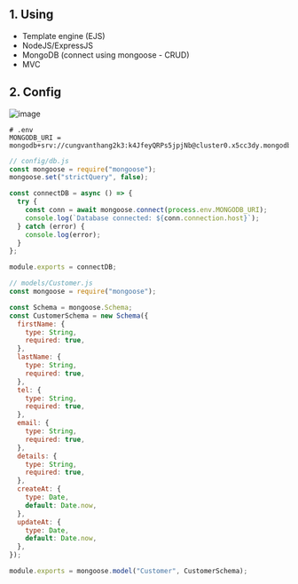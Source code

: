 ## 1. Using
- Template engine (EJS)
- NodeJS/ExpressJS
- MongoDB (connect using mongoose - CRUD)
- MVC

## 2. Config

![image](https://github.com/user-attachments/assets/11d91abb-f1b2-4730-ab0e-1b5e20307b93)

```env
# .env
MONGODB_URI = mongodb+srv://cungvanthang2k3:k4JfeyQRPs5jpjNb@cluster0.x5cc3dy.mongodb.net/
```

```js
// config/db.js
const mongoose = require("mongoose");
mongoose.set("strictQuery", false);

const connectDB = async () => {
  try {
    const conn = await mongoose.connect(process.env.MONGODB_URI);
    console.log(`Database connected: ${conn.connection.host}`);
  } catch (error) {
    console.log(error);
  }
};

module.exports = connectDB;
```

```js
// models/Customer.js
const mongoose = require("mongoose");

const Schema = mongoose.Schema;
const CustomerSchema = new Schema({
  firstName: {
    type: String,
    required: true,
  },
  lastName: {
    type: String,
    required: true,
  },
  tel: {
    type: String,
    required: true,
  },
  email: {
    type: String,
    required: true,
  },
  details: {
    type: String,
    required: true,
  },
  createAt: {
    type: Date,
    default: Date.now,
  },
  updateAt: {
    type: Date,
    default: Date.now,
  },
});

module.exports = mongoose.model("Customer", CustomerSchema);
```

